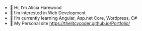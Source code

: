 - 👋 Hi, I’m Alicia Harewood
- 👀 I’m interested in Web Development
- 🌱 I’m currently learning Angular, Asp.net Core, Wordpress, C#
- 💞️ My Personal site https://thelitcycoder.github.io/Portfolio/
